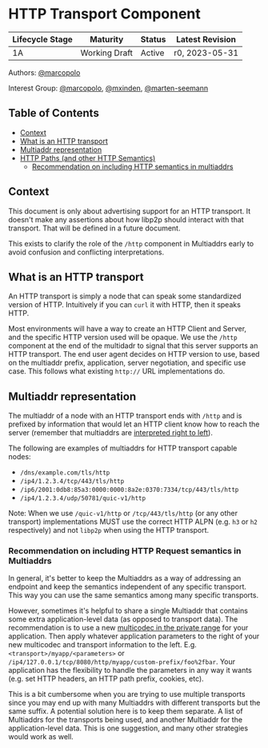 # HTTP Transport Component <!-- omit in toc -->

| Lifecycle Stage | Maturity      | Status | Latest Revision |
| --------------- | ------------- | ------ | --------------- |
| 1A              | Working Draft | Active | r0, 2023-05-31  |

Authors: [@marcopolo]

Interest Group: [@marcopolo], [@mxinden], [@marten-seemann]

[@marcopolo]: https://github.com/marcopolo
[@mxinden]: https://github.com/mxinden
[@marten-seemann]: https://github.com/marten-seemann

## Table of Contents <!-- omit in toc -->

- [Context](#context)
- [What is an HTTP transport](#what-is-an-http-transport)
- [Multiaddr representation](#multiaddr-representation)
- [HTTP Paths (and other HTTP Semantics)](#http-paths-and-other-http-semantics)
  - [Recommendation on including HTTP semantics in multiaddrs](#recommendation-on-including-http-semantics-in-multiaddrs)

## Context

This document is only about advertising support for an HTTP transport. It
doesn't make any assertions about how libp2p should interact with that
transport. That will be defined in a future document.

This exists to clarify the role of the `/http` component in Multiaddrs early to
avoid confusion and conflicting interpretations.

## What is an HTTP transport

An HTTP transport is simply a node that can speak some standardized version of
HTTP. Intuitively if you can `curl` it with HTTP, then it speaks HTTP.

Most environments will have a way to create an HTTP Client and Server, and the
specific HTTP version used will be opaque. We use the `/http` component at the
end of the multidadr to signal that this server supports an HTTP transport. The
end user agent decides on HTTP version to use, based on the multiaddr prefix,
application, server negotiation, and specific use case. This follows what
existing `http://` URL implementations do.

## Multiaddr representation

The multiaddr of a node with an HTTP transport ends with `/http` and is prefixed
by information that would let an HTTP client know how to reach the server
(remember that multiaddrs are [interpreted right to
left](https://github.com/multiformats/multiaddr#interpreting-multiaddrs)).

The following are examples of multiaddrs for HTTP transport capable nodes:

- `/dns/example.com/tls/http`
- `/ip4/1.2.3.4/tcp/443/tls/http`
- `/ip6/2001:0db8:85a3:0000:0000:8a2e:0370:7334/tcp/443/tls/http`
- `/ip4/1.2.3.4/udp/50781/quic-v1/http`

Note: When we use `/quic-v1/http` or `/tcp/443/tls/http` (or any other
transport) implementations MUST use the correct HTTP ALPN (e.g. `h3` or `h2`
respectively) and not `libp2p` when using the HTTP transport.

### Recommendation on including HTTP Request semantics in Multiaddrs

In general, it's better to keep the Multiaddrs as a way of addressing an
endpoint and keep the semantics independent of any specific transport. This way
you can use the same semantics among many specific transports.

However, sometimes it's helpful to share a single Multiaddr that contains some
extra application-level data (as opposed to transport data). The recommendation
is to use a new [multicodec in the private
range](https://github.com/multiformats/multicodec#private-use-area) for your
application. Then apply whatever application parameters to the right of your new
multicodec and transport information to the left. E.g.
`<transport>/myapp/<parameters>`
or `/ip4/127.0.0.1/tcp/8080/http/myapp/custom-prefix/foo%2fbar`. Your
application has the flexibility to handle the parameters in any way it wants
(e.g. set HTTP headers, an HTTP path prefix, cookies, etc).

This is a bit cumbersome when you are trying to use multiple transports since
you may end up with many Multiaddrs with different transports but the same
suffix. A potential solution here is to keep them separate. A list of Multiaddrs
for the transports being used, and another Multiaddr for the application-level
data. This is one suggestion, and many other strategies would work as well.
